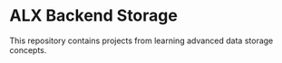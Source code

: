 # ALX Backend Storage
This repository contains projects from learning advanced data storage concepts.
